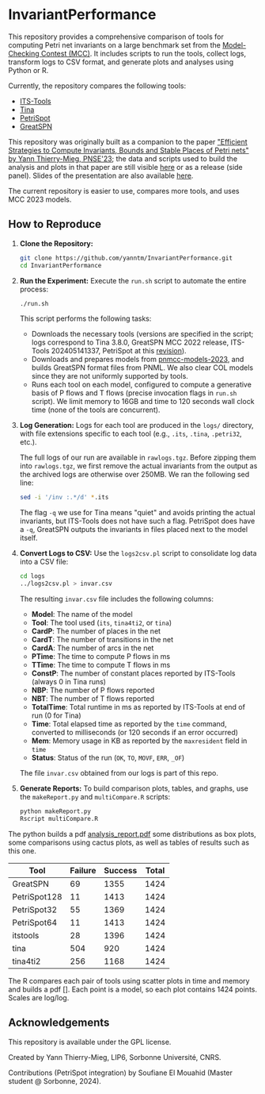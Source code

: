 # InvariantPerformance

This repository provides a comprehensive comparison of tools for computing Petri net invariants on a large benchmark set from the [Model-Checking Contest (MCC)](https://mcc.lip6.fr). It includes scripts to run the tools, collect logs, transform logs to CSV format, and generate plots and analyses using Python or R.

Currently, the repository compares the following tools:
* [ITS-Tools](https://github.com/lip6/ITSTools)
* [Tina](https://projects.laas.fr/tina/index.php)
* [PetriSpot](https://github.com/yanntm/PetriSpot)
* [GreatSPN](https://github.com/greatspn/SOURCES)

This repository was originally built as a companion to the paper ["Efficient Strategies to Compute Invariants, Bounds and Stable Places of Petri nets" by Yann Thierry-Mieg, PNSE'23](https://hal.science/hal-04142675); the data and scripts used to build the analysis and plots in that paper are still visible [here](https://github.com/yanntm/InvariantPerformance/tree/PNSE23) or as a release (side panel). Slides of the presentation are also available [here](https://github.com/yanntm/InvariantPerformance/blob/master/PNSE23_vfinal.pdf).

The current repository is easier to use, compares more tools, and uses MCC 2023 models.

## How to Reproduce

1. **Clone the Repository:**
   ```bash
   git clone https://github.com/yanntm/InvariantPerformance.git
   cd InvariantPerformance
   ```

2. **Run the Experiment:**
   Execute the `run.sh` script to automate the entire process:
   ```bash
   ./run.sh
   ```
   This script performs the following tasks:
   * Downloads the necessary tools (versions are specified in the script; logs correspond to Tina 3.8.0, GreatSPN MCC 2022 release, ITS-Tools 202405141337, PetriSpot at this [revision](https://github.com/yanntm/PetriSpot/commit/7b8898f36256cad5382452f03952d08db6605a42)).
   * Downloads and prepares models from [pnmcc-models-2023](https://github.com/yanntm/pnmcc-models-2023), and builds GreatSPN format files from PNML. We also clear COL models since they are not uniformly supported by tools.
   * Runs each tool on each model, configured to compute a generative basis of P flows and T flows (precise invocation flags in `run.sh` script). We limit memory to 16GB and time to 120 seconds wall clock time (none of the tools are concurrent).

3. **Log Generation:**
   Logs for each tool are produced in the `logs/` directory, with file extensions specific to each tool (e.g., `.its`, `.tina`, `.petri32`, etc.).

   The full logs of our run are available in `rawlogs.tgz`. Before zipping them into `rawlogs.tgz`, we first remove the actual invariants from the output as the archived logs are otherwise over 250MB. We ran the following sed line:
   ```bash
   sed -i '/inv :.*/d' *.its
   ```
   The flag `-q` we use for Tina means "quiet" and avoids printing the actual invariants, but ITS-Tools does not have such a flag. PetriSpot does have a `-q`, GreatSPN outputs the invariants in files placed next to the model itself.

4. **Convert Logs to CSV:**
   Use the `logs2csv.pl` script to consolidate log data into a CSV file:
   ```bash
   cd logs
   ../logs2csv.pl > invar.csv
   ```
   The resulting `invar.csv` file includes the following columns:
   * **Model**: The name of the model
   * **Tool**: The tool used (`its`, `tina4ti2`, or `tina`)
   * **CardP**: The number of places in the net
   * **CardT**: The number of transitions in the net
   * **CardA**: The number of arcs in the net
   * **PTime**: The time to compute P flows in ms
   * **TTime**: The time to compute T flows in ms
   * **ConstP**: The number of constant places reported by ITS-Tools (always 0 in Tina runs)
   * **NBP**: The number of P flows reported
   * **NBT**: The number of T flows reported
   * **TotalTime**: Total runtime in ms as reported by ITS-Tools at end of run (0 for Tina)
   * **Time**: Total elapsed time as reported by the `time` command, converted to milliseconds (or 120 seconds if an error occurred)
   * **Mem**: Memory usage in KB as reported by the `maxresident` field in `time`
   * **Status**: Status of the run (`OK`, `TO`, `MOVF`, `ERR`, `_OF`)

   The file `invar.csv` obtained from our logs is part of this repo. 

5. **Generate Reports:**
   To build comparison plots, tables, and graphs, use the `makeReport.py` and `multiCompare.R` scripts:
   ```bash
   python makeReport.py
   Rscript multiCompare.R
   ```
   
The python builds a pdf [analysis_report.pdf](./analysis_report.pdf) some distributions as box plots, some comparisons using cactus plots, as well as tables of results such as this one.   

| Tool         | Failure | Success | Total |
|--------------|---------|---------|-------|
| GreatSPN     | 69      | 1355    | 1424  |
| PetriSpot128 | 11      | 1413    | 1424  |
| PetriSpot32  | 55      | 1369    | 1424  |
| PetriSpot64  | 11      | 1413    | 1424  |
| itstools     | 28      | 1396    | 1424  |
| tina         | 504     | 920     | 1424  |
| tina4ti2     | 256     | 1168    | 1424  |

The R compares each pair of tools using scatter plots in time and memory and builds a pdf [].
Each point is a model, so each plot contains 1424 points. Scales are log/log.



## Acknowledgements

This repository is available under the GPL license.

Created by Yann Thierry-Mieg, LIP6, Sorbonne Université, CNRS.

Contributions (PetriSpot integration) by Soufiane El Mouahid (Master student @ Sorbonne, 2024).

